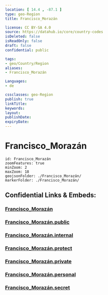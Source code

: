 ```yaml
---
location: [ 14.4 , -87.1 ] 
type: geo-Region
title: Francisco_Morazán

license: CC BY-SA 4.0
source: https://datahub.io/core/country-codes
isDeleted: false
isReadOnly: false
draft: false
confidential: public

tags:
- geo/Country/Region
aliases:
- Francisco_Morazán

Languages:
- de

cssclasses: geo-Region
publish: true
linkTitle: 
keywords: 
layout: 
publishDate: 
expiryDate: 
---
```


# Francisco_Morazán

```leaflet
id: Francisco_Morazán
zoomFeatures: true 
minZoom: 2 
maxZoom: 18
geojsonFolder: ./Francisco_Morazán/
markerFolder: ./Francisco_Morazán/
```


## Confidential Links & Embeds: 

### [Francisco_Morazán](/_Standards/Earth/Continent/America~Central/Honduras/departments~Honduras/Francisco_Morazán.md) 

### [Francisco_Morazán.public](/_public/Earth/Continent/America~Central/Honduras/departments~Honduras/Francisco_Morazán.public.md) 

### [Francisco_Morazán.internal](/_internal/Earth/Continent/America~Central/Honduras/departments~Honduras/Francisco_Morazán.internal.md) 

### [Francisco_Morazán.protect](/_protect/Earth/Continent/America~Central/Honduras/departments~Honduras/Francisco_Morazán.protect.md) 

### [Francisco_Morazán.private](/_private/Earth/Continent/America~Central/Honduras/departments~Honduras/Francisco_Morazán.private.md) 

### [Francisco_Morazán.personal](/_personal/Earth/Continent/America~Central/Honduras/departments~Honduras/Francisco_Morazán.personal.md) 

### [Francisco_Morazán.secret](/_secret/Earth/Continent/America~Central/Honduras/departments~Honduras/Francisco_Morazán.secret.md)

